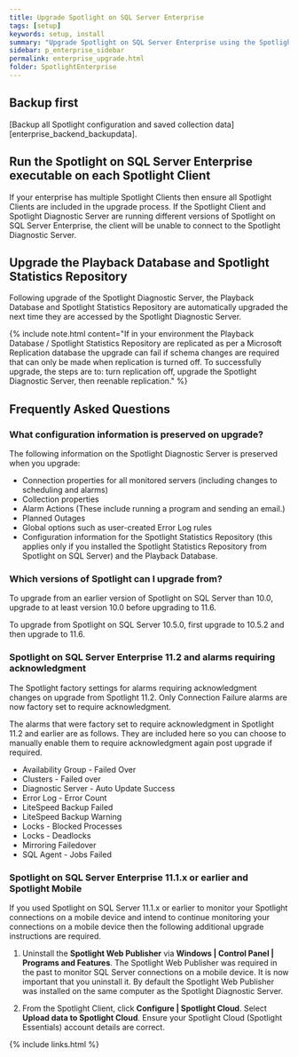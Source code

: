 ```yaml
---
title: Upgrade Spotlight on SQL Server Enterprise
tags: [setup]
keywords: setup, install
summary: "Upgrade Spotlight on SQL Server Enterprise using the Spotlight on SQL Server Enterprise installer."
sidebar: p_enterprise_sidebar
permalink: enterprise_upgrade.html
folder: SpotlightEnterprise
---
```




## Backup first
[Backup all Spotlight configuration and saved collection data][enterprise_backend_backupdata].

## Run the Spotlight on SQL Server Enterprise executable on each Spotlight Client
If your enterprise has multiple Spotlight Clients then ensure all Spotlight Clients are included in the upgrade process. If the Spotlight Client and Spotlight Diagnostic Server are running different versions of Spotlight on SQL Server Enterprise, the client will be unable to connect to the Spotlight Diagnostic Server.

## Upgrade the Playback Database and Spotlight Statistics Repository
Following upgrade of the Spotlight Diagnostic Server, the Playback Database and Spotlight Statistics Repository are automatically upgraded the next time they are accessed by the Spotlight Diagnostic Server.

{% include note.html content="If in your environment the Playback Database / Spotlight Statistics Repository are replicated as per a Microsoft Replication database the upgrade can fail if schema changes are required that can only be made when replication is turned off. To successfully upgrade, the steps are to: turn replication off, upgrade the Spotlight Diagnostic Server, then reenable replication." %}

## Frequently Asked Questions

### What configuration information is preserved on upgrade?
The following information on the Spotlight Diagnostic Server is preserved when you upgrade:

*  Connection properties for all monitored servers (including changes to scheduling and alarms)
*  Collection properties
*  Alarm Actions (These include running a program and sending an email.)
*  Planned Outages
*  Global options such as user-created Error Log rules
*  Configuration information for the Spotlight Statistics Repository (this applies only if you installed the Spotlight Statistics Repository from Spotlight on SQL Server) and the Playback Database.

### Which versions of Spotlight can I upgrade from?

To upgrade from an earlier version of Spotlight on SQL Server than 10.0, upgrade to at least version 10.0 before upgrading to 11.6.

To upgrade from Spotlight on SQL Server 10.5.0, first upgrade to 10.5.2 and then upgrade to 11.6.

### Spotlight on SQL Server Enterprise 11.2 and alarms requiring acknowledgment
The Spotlight factory settings for alarms requiring acknowledgment changes on upgrade from Spotlight 11.2. Only Connection Failure alarms are now factory set to require acknowledgment.

The alarms that were factory set to require acknowledgment in Spotlight 11.2 and earlier are as follows. They are included here so you can choose to manually enable them to require acknowledgment again post upgrade if required.

*  Availability Group - Failed Over
*  Clusters - Failed over
*  Diagnostic Server - Auto Update Success
*  Error Log - Error Count
*  LiteSpeed Backup Failed
*  LiteSpeed Backup Warning
*  Locks - Blocked Processes
*  Locks - Deadlocks
*  Mirroring Failedover
*  SQL Agent - Jobs Failed

### Spotlight on SQL Server Enterprise 11.1.x or earlier and Spotlight Mobile
If you used Spotlight on SQL Server 11.1.x or earlier to monitor your Spotlight connections on a mobile device and intend to continue monitoring your connections on a mobile device then the following additional upgrade instructions are required.

1. Uninstall the **Spotlight Web Publisher** via **Windows \| Control Panel \| Programs and Features**. The Spotlight Web Publisher was required in the past to monitor SQL Server connections on a mobile device. It is now important that you uninstall it. By default the Spotlight Web Publisher was installed on the same computer as the Spotlight Diagnostic Server.

2. From the Spotlight Client, click **Configure \| Spotlight Cloud**. Select **Upload data to Spotlight Cloud**. Ensure your Spotlight Cloud (Spotlight Essentials) account details are correct.

{% include links.html %}
